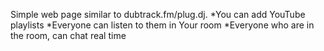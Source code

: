 Simple web page similar to dubtrack.fm/plug.dj.
*You can add YouTube playlists
*Everyone can listen to them in Your room
*Everyone who are in the room, can chat real time
